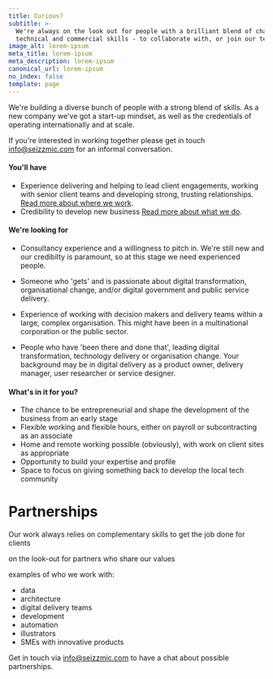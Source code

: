 ```yaml
---
title: Curious?
subtitle: >-
  We're always on the look out for people with a brilliant blend of change,
  technical and commercial skills - to collaborate with, or join our team
image_alt: lorem-ipsum
meta_title: lorem-ipsum
meta_description: lorem-ipsum
canonical_url: lorem-ipsum
no_index: false
template: page
---
```

We're building a diverse bunch of people with a strong blend of skills. As a new company we've got a start-up mindset, as well as the credentials of operating internationally and at scale.  

If you're interested in working together please get in touch [info@seizzmic.com](mailto:info@seizzmic.com) for an informal conversation.

#### You'll have

- Experience delivering and helping to lead client engagements, working with senior client teams and developing strong, trusting relationships. [Read more about where we work](/where-we-work).
- Credibility to develop new business [Read more about what we do](/what-we-do).

#### We're looking for

- Consultancy experience and a willingness to pitch in. We're still new and our credibilty is paramount, so at this stage we need experienced people.

- Someone who 'gets' and is passionate about digital transformation, organisational change, and/or digital government and public service delivery.

- Experience of working with decision makers and delivery teams within a large, complex organisation. This might have been in a multinational corporation or the public sector.

-  People who have 'been there and done that', leading digital transformation, technology delivery or organisation change. Your background may be in digital delivery as a product owner, delivery manager, user researcher or service designer.

#### What's in it for you?

- The chance to be entrepreneurial and shape the development of the business from an early stage
- Flexible working and flexible hours, either on payroll or subcontracting as an associate
- Home and remote working possible (obviously), with work on client sites as appropriate
- Opportunity to build your expertise and profile
- Space to focus on giving something back to develop the local tech community

# Partnerships

Our work always relies on complementary skills to get the job done for clients

on the look-out for partners who share our values

examples of who we work with:
- data
- architecture
- digital delivery teams
- development
- automation
- illustrators
- SMEs with innovative products

Get in touch via [info@seizzmic.com](mailto:info@seizzmic.com) to have a chat about possible partnerships.